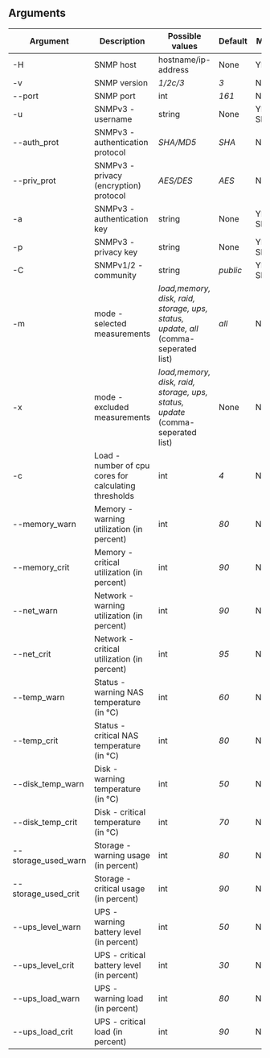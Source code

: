 ## Arguments

| Argument | Description | Possible values | Default | Mandatory |
| ------ | ------ | ------ | ------ | ------ |
| -H | SNMP host | hostname/ip-address | None | YES |
| -v | SNMP version | *1/2c/3* | *3* | NO |
| --port | SNMP port | int | *161* | NO |
| -u | SNMPv3 - username | string | None | YES (for SNMPv3) |
| --auth_prot | SNMPv3 - authentication protocol | *SHA/MD5* | *SHA* | NO |
| --priv_prot | SNMPv3 - privacy (encryption) protocol | *AES/DES* | *AES* | NO |
| -a | SNMPv3 - authentication key | string | None | YES (for SNMPv3) |
| -p | SNMPv3 - privacy key| string | None | YES (for SNMPv3) |
| -C | SNMPv1/2 - community| string | *public* | YES (for SNMPv1/2) |
| -m | mode - selected measurements | *load,memory, disk, raid, storage, ups, status, update, all* (comma-seperated list) | *all* | None |
| -x | mode - excluded measurements | *load,memory, disk, raid, storage, ups, status, update* (comma-seperated list) | None | None |
| -c | Load - number of cpu cores for calculating thresholds | int | *4* | None |
| --memory_warn | Memory - warning utilization (in percent) | int | *80* | None |
| --memory_crit | Memory - critical utilization (in percent) | int | *90* | None |
| --net_warn | Network - warning utilization (in percent) | int | *90* | None |
| --net_crit | Network - critical utilization (in percent) | int | *95* | None |
| --temp_warn | Status - warning NAS temperature (in °C) | int | *60* | None |
| --temp_crit | Status - critical NAS temperature (in °C) | int | *80* | None |
| --disk_temp_warn | Disk - warning temperature (in °C) | int | *50* | None |
| --disk_temp_crit | Disk - critical temperature (in °C) | int | *70* | None |
| --storage_used_warn | Storage - warning usage (in percent) | int | *80* | None |
| --storage_used_crit | Storage - critical usage (in percent) | int | *90* | None |
| --ups_level_warn | UPS - warning battery level (in percent) | int | *50* | None |
| --ups_level_crit | UPS - critical battery level (in percent) | int | *30* | None |
| --ups_load_warn | UPS - warning load (in percent) | int | *80* | None |
| --ups_load_crit | UPS - critical load (in percent) | int | *90* | None |
